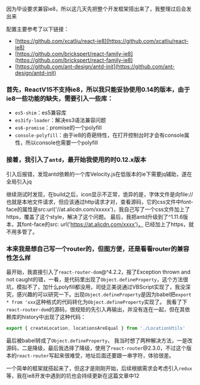 因为毕设要求兼容ie8，所以这几天先把整个开发框架搭出来了，我整理过后会发出来

配置主要参考了以下链接：

- [https://github.com/xcatliu/react-ie8](https://github.com/xcatliu/react-ie8)
- [https://github.com/brickspert/react-family-ie8](https://github.com/brickspert/react-family-ie8)
- [https://github.com/ant-design/antd-init](https://github.com/ant-design/antd-init)

### 首先，ReactV15不支持ie8，所以我只能妥协使用0.14的版本，由于ie8一些功能的缺失，需要引入一些库：

- `es5-shim`：es5兼容库
- `es3ify-loader`：解决es3语法兼容问题
- `es6-promise`：promise的一个polyfill
- `console-polyfill`：由于ie8的奇葩特性，在打开控制台时才会有console属性，所以console也需要一个polyfill

### 接着，我引入了`antd`，最开始我使用的时0.12.x版本

引入后报错，发现antd依赖的一个库Velocity.js在低版本的ie下需要jq辅助，遂在全局引入jq

继续测试时发现，在build之后，icon显示不正常，诡异的是，字体文件是向file://也就是本地文件请求，但应该通过http请求才对，查看源码，它的css文件中font-face的属性是src:url('//at.alicdn.com/xxxxx')，我自己写了一个css文件加上了https，覆盖了这个style，解决了这个问题。
最后，我把antd升级到了^1.11.6版本，其font-face的src: url('https://at.alicdn.com/xxxx')， 已经加上了https，就不用多管了。

### 本来我是想自己写一个router的，但图方便，还是看看router的兼容性怎么样

最开始，我直接引入了`react-router-dom`@^4.2.2，报了Exception thrown and not caught的错，一看，是代码里出现了`Object.defineProperty`，这个方法很坑，模拟不了，加什么polyfill都没用，司徒正美说通过VBScript实现了，我没深究，感兴趣的可以研究一下。出现`Object.defineProperty`是因为babel把`export * from 'xxx`这种格式的代码转化为`Object.defineProperty`实现了。
我看了下`react-router-dom`的源码，很规矩的先引入再输出，并没有连在一起，但在其依赖库的history中出现了这种代码：
```js
export { createLocation, locationsAreEqual } from './LocationUtils'
```
最后被babel转成了`Object.defineProperty`，
我当时想了两种解决方法，一是改源码，二是降级，最后我选择了降级，使用了`react-router`@2.3.0，不过这个版本的`react-router`写起来很难受，地址后面还要跟一串字符，体验很差。

一个简单的框架就搭起来了，但这才是刚刚开始，后续根据需求会考虑引入`redux`等，我在ie8开发中遇到的坑也会持续更新在这篇文章中12
